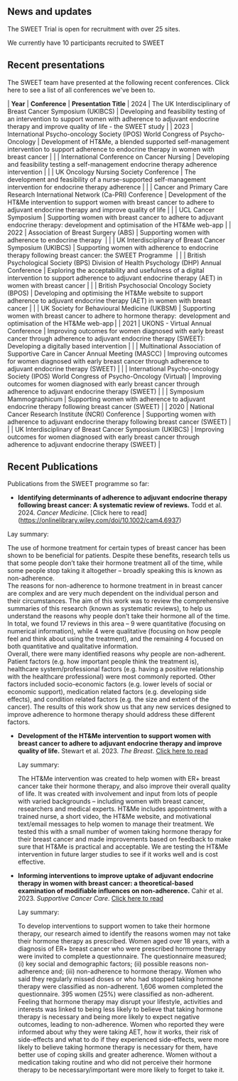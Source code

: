 

## News and updates

The SWEET Trial is open for recruitment with over 25 sites.

We currently have 10 participants recruited to SWEET

## Recent presentations

The SWEET team have presented at the following recent conferences. Click here to see a list of all conferences we've been to.

| <b>Year</b> | <b>Conference</b> | <b>Presentation Title</b>
| 2024 | The UK Interdisciplinary of Breast Cancer Symposium (UKIBCS) | Developing and feasibility testing of an intervention to support women with adherence to adjuvant endocrine therapy and improve quality of life - the SWEET study |
| 2023 | International Psycho-oncology Society (IPOS) World Congress of Psycho-Oncology | Development of HT&Me, a blended supported self-management intervention to support adherence to endocrine therapy in women with breast cancer |
| | International Conference on Cancer Nursing | Developing and feasibility testing a self-management endocrine therapy adherence intervention |
| | UK Oncology Nursing Society Conference | The development and feasibility of a nurse-supported self-management intervention for endocrine therapy adherence |
| | Cancer and Primary Care Research International Network (Ca-PRI) Conference | Development of the HT&Me intervention to support women with breast cancer to adhere to adjuvant endocrine therapy and improve quality of life |
| | UCL Cancer Symposium | Supporting women with breast cancer to adhere to adjuvant endocrine therapy: development and optimisation of the HT&Me web-app |
| 2022 | Association of Breast Surgery (ABS) | Supporting women with adherence to endocrine therapy  |
| | UK Interdisciplinary of Breast Cancer Symposium (UKIBCS) | Supporting women with adherence to endocrine therapy following breast cancer: the SWEET Programme  |
| | British Psychological Society (BPS) Division of Health Psychology (DHP) Annual Conference | Exploring the acceptability and usefulness of a digital intervention to support adherence to adjuvant endocrine therapy (AET) in women with breast cancer |
| | British Psychosocial Oncology Society (BPOS) | Developing and optimising the HT&Me website to support adherence to adjuvant endocrine therapy (AET) in women with breast cancer |
| | UK Society for Behavioural Medicine (UKBSM) | Supporting women with breast cancer to adhere to hormone therapy:  development and optimisation of the HT&Me web-app |
| 2021 | UKONS - Virtual Annual Conference | Improving outcomes for women diagnosed with early breast cancer through adherence to adjuvant endocrine therapy (SWEET): Developing a digitally based intervention |
| | Multinational Association of Supportive Care in Cancer Annual Meeting (MASCC) | Improving outcomes for women diagnosed with early breast cancer through adherence to adjuvant endocrine therapy (SWEET) |
| | International Psycho-oncology Society (IPOS) World Congress of Psycho-Oncology (Virtual) | Improving outcomes for women diagnosed with early breast cancer through adherence to adjuvant endocrine therapy (SWEET) |
| | Symposium Mammographicum | Supporting women with adherence to adjuvant endocrine therapy following breast cancer (SWEET) |
| 2020 | National Cancer Research Institute (NCRI) Conference | Supporting women with adherence to adjuvant endocrine therapy following breast cancer (SWEET) |
| | UK Interdisciplinary of Breast Cancer Symposium (UKIBCS) | Improving outcomes for women diagnosed with early breast cancer through adherence to adjuvant endocrine therapy (SWEET) |

## Recent Publications

Publications from the SWEET programme so far:

- <b>Identifying determinants of adherence to adjuvant endocrine therapy following breast cancer: A systematic review of reviews.</b> Todd et al. 2024. <em> Cancer Medicine</em>. [Click here to read]
 (https://onlinelibrary.wiley.com/doi/10.1002/cam4.6937)

Lay summary:

The use of hormone treatment for certain types of breast cancer has been shown to be beneficial for patients.  Despite these benefits, research tells us that some people don’t take their hormone treatment all of the time, while some people stop taking it altogether – broadly speaking this is known as non-adherence.  
The reasons for non-adherence to hormone treatment in in breast cancer are complex and are very much dependent on the individual person and their circumstances. The aim of this work was to review the comprehensive summaries of this research (known as systematic reviews), to help us understand the reasons why people don’t take their hormone all of the time.  
In total, we found 17 reviews in this area – 9 were quantitative (focusing on numerical information), while 4 were qualitative (focusing on how people feel and think about using the treatment), and the remaining 4 focused on both quantitative and qualitative information.  
Overall, there were many identified reasons why people are non-adherent. Patient factors (e.g. how important people think the treatment is), healthcare system/professional factors (e.g. having a positive relationship with the healthcare professional) were most commonly reported.  Other factors included socio-economic factors (e.g. lower levels of social or economic support), medication related factors (e.g. developing side effects), and condition related factors (e.g. the size and extent of the cancer).  The results of this work show us that any new services designed to improve adherence to hormone therapy should address these different factors.


- <b>Development of the HT&Me intervention to support women with breast cancer to adhere to adjuvant endocrine therapy and improve quality of life.</b> Stewart et al. 2023. <em>The Breast</em>. [Click here to read](https://www.sciencedirect.com/science/article/pii/S0960977623005039)

  Lay summary:

  The HT&Me intervention was created to help women with ER+ breast cancer take their hormone therapy, and also improve their overall quality of life. It was created with involvement and input from lots of people with varied backgrounds – including women with breast cancer, researchers and medical experts. HT&Me includes appointments with a trained nurse, a short video, the HT&Me website, and motivational text/email messages to help women to manage their treatment. We tested this with a small number of women taking hormone therapy for their breast cancer and made improvements based on feedback to make sure that HT&Me is practical and acceptable. We are testing the HT&Me intervention in future larger studies to see if it works well and is cost effective.

- <b>Informing interventions to improve uptake of adjuvant endocrine therapy in women with breast cancer: a theoretical-based examination of modifiable influences on non-adherence.</b> Cahir et al. 2023. <em>Supportive Cancer Care</em>. [Click here to read](https://pubmed.ncbi.nlm.nih.gov/36869943/)

  Lay summary:

  To develop interventions to support women to take their hormone therapy, our research aimed to identify the reasons women may not take their hormone therapy as prescribed. Women aged over 18 years, with a diagnosis of ER+ breast cancer who were prescribed hormone therapy were invited to complete a questionnaire. The questionnaire measured; (i) key social and demographic factors; (ii) possible reasons non-adherence and; (iii) non-adherence to hormone therapy. Women who said they regularly missed doses or who had stopped taking hormone therapy were classified as non-adherent. 1,606 women completed the questionnaire. 395 women (25%) were classified as non-adherent. Feeling that hormone therapy may disrupt your lifestyle, activities and interests was linked to being less likely to believe that taking hormone therapy is necessary and being more likely to expect negative outcomes, leading to non-adherence. Women who reported they were informed about why they were taking AET, how it works, their risk of side-effects and what to do if they experienced side-effects, were more likely to believe taking hormone therapy is necessary for them, have better use of coping skills and greater adherence. Women without a medication taking routine and who did not perceive their hormone therapy to be necessary/important were more likely to forget to take it.

